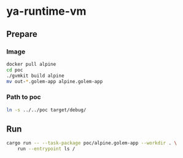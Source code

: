 # ya-runtime-vm

## Prepare

### Image

```sh
docker pull alpine
cd poc
./gvmkit build alpine
mv out-*.golem-app alpine.golem-app
```

### Path to poc

```sh
ln -s ../../poc target/debug/
```

## Run

```sh
cargo run -- --task-package poc/alpine.golem-app --workdir . \
    run --entrypoint ls /
```
